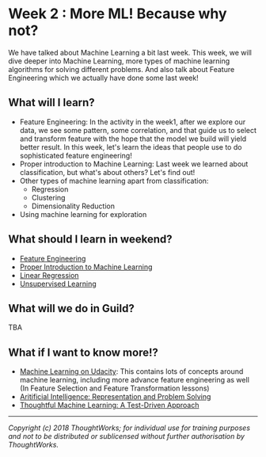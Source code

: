 # Week 2 : More ML! Because why not?

We have talked about Machine Learning a bit last week. This week, we will dive deeper into Machine Learning, more types of machine learning algorithms for solving different problems. And also talk about Feature Engineering which we actually have done some last week!

## What will I learn?

* Feature Engineering: In the activity in the week1, after we explore our data, we see some pattern, some correlation, and that guide us to select and transform feature with the hope that the model we build will yield better result. In this week, let's learn the ideas that people use to do sophisticated feature engineering!
* Proper introduction to Machine Learning: Last week we learned about classification, but what's about others? Let's find out!
* Other types of machine learning apart from classification:
  * Regression
  * Clustering
  * Dimensionality Reduction
* Using machine learning for exploration

## What should I learn in weekend?

* [Feature Engineering](https://www.displayr.com/what-is-feature-engineering/)
* [Proper Introduction to Machine Learning](https://classroom.udacity.com/courses/ud262/lessons/3625438937/concepts/6405791890923)
* [Linear Regression](https://www.dataquest.io/m/235/the-linear-regression-model/)
* [Unsupervised Learning](https://campus.datacamp.com/courses/unsupervised-learning-in-python/clustering-for-dataset-exploration)

## What will we do in Guild?

TBA

## What if I want to know more!?

* [Machine Learning on Udacity](https://classroom.udacity.com/courses/ud262): This contains lots of concepts around machine learning, including more advance feature engineering as well (In Feature Selection and Feature Transformation lessons)
* [Aritificial Intelligence: Representation and Problem Solving](http://www.cs.cmu.edu/~15381-f17/)
* [Thoughtful Machine Learning: A Test-Driven Approach](https://www.amazon.com/Thoughtful-Machine-Learning-Test-Driven-Approach/dp/1449374069)

---

*Copyright (c) 2018 ThoughtWorks; for individual use for training purposes and not to be distributed or sublicensed without further authorisation by ThoughtWorks.*
